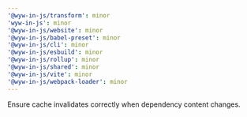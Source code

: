 ```yaml
---
'@wyw-in-js/transform': minor
'wyw-in-js': minor
'@wyw-in-js/website': minor
'@wyw-in-js/babel-preset': minor
'@wyw-in-js/cli': minor
'@wyw-in-js/esbuild': minor
'@wyw-in-js/rollup': minor
'@wyw-in-js/shared': minor
'@wyw-in-js/vite': minor
'@wyw-in-js/webpack-loader': minor
---
```


Ensure cache invalidates correctly when dependency content changes.
